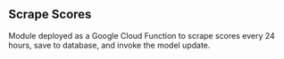 ## Scrape Scores

Module deployed as a Google Cloud Function to scrape scores every 24 hours, save to database, and invoke the model update. 

